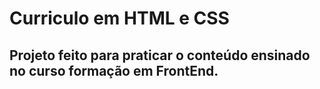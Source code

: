 ﻿# Curriculo em HTML e CSS
## Projeto feito para praticar o conteúdo ensinado no curso formação em FrontEnd.
